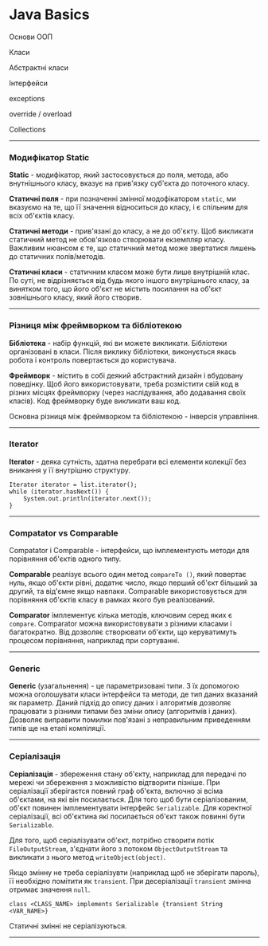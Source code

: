 # Java Basics
Основи ООП

Класи

Абстрактні класи

Інтерфейси

exceptions

override / overload

Collections

---
### Модифікатор Static
**Static** - модифікатор, який застосовується до поля, метода, або внутнішнього класу, вказує на прив'язку суб'єкта до поточного класу.

**Статичні поля** - при позначенні змінної модофікатором `static`, ми вказуємо на те, що її значення відноситься до класу, і є спільним для всіх об'єктів класу.

**Статичні методи** - прив'язані до класу, а не до об'єкту. Щоб викликати статичний метод не обов'язково створювати екземпляр класу. Важливим нюансом є те, що статичний метод може звертатися лишень до статичних полів/методів.

**Статичні класи** - статичним класом може бути лише внутрішній клас. По суті, не відрізняється від будь якого іншого внутрішнього класу, за винятком того, що його об'єкт не містить посилання на об'єкт зовнішнього класу, який його створив. 

---
### Різниця між фреймворком та бібліотекою

**Бібліотека** - набір функцій, які ви можете викликати. Бібліотеки організовані в класи. Після виклику бібліотеки, виконується якась робота і контроль повертається до користувача.

**Фреймворк** - містить в собі деякий абстрактний дизайн і вбудовану поведінку. Щоб його використовувати, треба розмістити свій код в різних місцях фреймворку (через наслідування, або додавання своїх класів). Код фреймворку буде викликати ваш код.

Основна різниця між фреймворком та бібліотекою - інверсія управління.

---
### Iterator
**Iterator** - деяка сутність, здатна перебрати всі елементи колекції без вникання у її внутрішню структуру.
```
Iterator iterator = list.iterator();
while (iterator.hasNext()) {
    System.out.println(iterator.next());
}
```

---
### Compatator vs Сomparable
Compatator і Сomparable - інтерфейси, що імплементують методи для порівняння об'єктів одного типу. 

**Comparable** реалізує всього один метод `compareTo
()`, який повертає нуль, якщо об'єкти рівні, додатнє число, якщо перший об'єкт більший за другий, та від'ємне якщо навпаки. Comparable використовується для порівняння об'єктів класу в рамках якого був реалізований.

**Comparator** імплементує кілька методів, ключовим серед яких є `compare`. Comparator
 можна використовувати з різними класами і багатократно. Від дозволяє створювати об'єкти, що керуватимуть процесом порівняння, наприклад при сортуванні.

---
### Generic
**Generic** (узагальнення) - це параметризовані типи. З їх допомогою можна оголошувати класи інтерфейси та методи, де тип даних вказаний як параметр. Даний підхід до опису даних і алгоритмів дозволяє працювати з різними типами без зміни опису (алгоритмів і даних). Дозволяє виправити помилки пов'язані з неправильним приведенням типів ще на етапі компіляції.

---
### Серіалізація
**Серіалізація** - збереження стану об'єкту, наприклад для передачі по мережі чи збереження з можливістю відтворити пізніше. При серіалізації зберігаєтся повний граф об'єкта, включно зі всіма об'єктами, на які він посилається. Для того щоб бути серіалізованим, об'єкт повинен імплементувати інтерфейс `Serializable`. Для коректної серіалізації, всі об'єктина які посилається об'єкт також повинні бути `Serializable`. 

Для того, щоб серіалізувати об'єкт, потрібно створити потік `FileOutputStream`,  з'єднати його з потоком `ObjectOutputStream` та викликати з нього метод `writeObject(object)`.

Якщо змінну не треба серіалізувти (наприклад щоб не зберігати пароль), її необхідно помітити як `transient`. При десеріалізації `transient` змінна отримає значення `null`.
```
class <CLASS_NAME> implements Serializable {transient String <VAR_NAME>}
```
Статичні змінні не серіалізуються.

---




